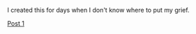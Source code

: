 I created this for days when I don't know where to put my grief.

[Post 1](/posts/2020-06-22-First-Post.md)
